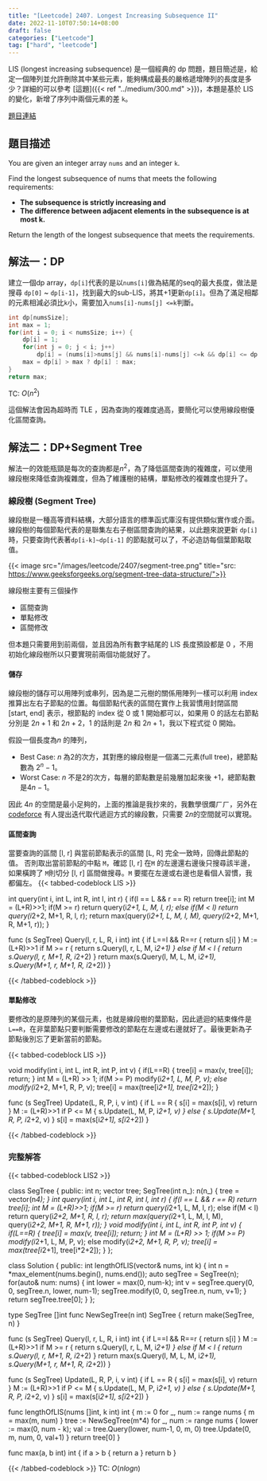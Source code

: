 ```yaml
---
title: "[Leetcode] 2407. Longest Increasing Subsequence II"
date: 2022-11-10T07:50:14+08:00
draft: false
categories: ["Leetcode"]
tag: ["hard", "leetcode"]
---
```


LIS (longest increasing subsequence) 是一個經典的 dp 問題，題目簡述是，給定一個陣列並允許刪除其中某些元素，能夠構成最長的嚴格遞增陣列的長度是多少？詳細的可以參考 [這題]({{< ref "../medium/300.md" >}})，本題是基於 LIS 的變化，新增了序列中兩個元素的差 `k`。
<!--more-->
[題目連結](https://leetcode.com/problems/longest-increasing-subsequence-ii/)
## 題目描述

You are given an integer array `nums` and an integer `k`.

Find the longest subsequence of nums that meets the following requirements:

-   **The subsequence is strictly increasing and**
-   **The difference between adjacent elements in the subsequence is at most k.**

Return the length of the longest subsequence that meets the requirements.



## 解法一：DP
建立一個dp array，`dp[i]`代表的是以`nums[i]`做為結尾的seq的最大長度，做法是搜尋 `dp[0]` ~ `dp[i-1]`，找到最大的sub-LIS，將其+1更新`dp[i]`。但為了滿足相鄰的元素相減必須比`k`小，需要加入`nums[i]-nums[j] <=k`判斷。

```c
int dp[numsSize];
int max = 1;
for(int i = 0; i < numsSize; i++) {
    dp[i] = 1;
    for(int j = 0; j < i; j++)
        dp[i] = (nums[i]>nums[j] && nums[i]-nums[j] <=k && dp[i] <= dp[j]) ? dp[j]+1: dp[i];
    max = dp[i] > max ? dp[i] : max;
}
return max;
```

TC: $O(n^2)$

這個解法會因為超時而 TLE ，因為查詢的複雜度過高，要簡化可以使用線段樹優化區間查詢。

## 解法二：DP+Segment Tree
解法一的效能瓶頸是每次的查詢都是$n^2$，為了降低區間查詢的複雜度，可以使用線段樹來降低查詢複雜度，但為了維護樹的結構，單點修改的複雜度也提升了。

### 線段樹 (Segment Tree)

線段樹是一種高等資料結構，大部分語言的標準函式庫沒有提供類似實作或介面。線段樹的每個節點代表的是聯集左右子樹區間查詢的結果，以此題來說更新 `dp[i]` 時，只要查詢代表著`dp[i-k]~dp[i-1]` 的節點就可以了，不必造訪每個葉節點取值。

{{< image src="/images/leetcode/2407/segment-tree.png" title="src: https://www.geeksforgeeks.org/segment-tree-data-structure/">}}

線段樹主要有三個操作
- 區間查詢
- 單點修改
- 區間修改

但本題只需要用到前兩個，並且因為所有數字結尾的 LIS 長度預設都是 0 ，不用初始化線段樹所以只要實現前兩個功能就好了。

#### 儲存
線段樹的儲存可以用陣列或串列，因為是二元樹的關係用陣列一樣可以利用 index 推算出左右子節點的位置。每個節點代表的區間在實作上我習慣用封閉區間 [start, end] 表示，根節點的 index 從 0 或 1 開始都可以，如果用 0 的話左右節點分別是 $2n+1$ 和 $2n+2$，1 的話則是 $2n$ 和 $2n+1$，我以下程式從 0 開始。

假設一個長度為$n$ 的陣列，

- Best Case: $n$ 為2的次方，其對應的線段樹是一個滿二元素(full tree)，總節點數為 $2^n-1$。
- Worst Case: $n$ 不是2的次方，每層的節點數是前幾層加起來後 +1，總節點數是$4n-1$。

因此 $4n$ 的空間是最小足夠的，上面的推論是我抄來的，我數學很爛ㄏㄏ，另外在 [codeforce](https://codeforces.com/blog/entry/18051) 有人提出迭代取代遞迴方式的線段數，只需要 $2n$的空間就可以實現。


#### 區間查詢

當要查詢的區間 [l, r] 與當前節點表示的區間 [L, R] 完全一致時，回傳此節點的值。
否則取出當前節點的中點 `M`，確認 [l, r] 在`M` 的左邊還右邊後只搜尋該半邊，如果橫跨了 `M`則切分 [l, r] 區間做搜尋。`M` 要擺在左邊或右邊也是看個人習慣，我都偏左。
{{< tabbed-codeblock LIS >}}
<!-- tab cpp -->
int query(int i, int L, int R, int l, int r) {
    if(l == L && r == R) 
        return tree[i];
    int M = (L+R)>>1;
    if(M >= r)
        return query(i*2+1, L, M, l, r);
    else if(M < l)
        return query(i*2+2, M+1, R, l, r);
    return max(query(i*2+1, L, M, l, M), query(i*2+2, M+1, R, M+1, r));
}
<!-- endtab -->

<!-- tab go -->
func (s SegTree) Query(l, r, L, R, i int) int {
    if L==l && R==r {
        return s[i]
    }
    M := (L+R)>>1
    if M >= r {
        return s.Query(l, r, L, M, i*2+1)
    } else if M < l {
        return s.Query(l, r, M+1, R, i*2+2)
    }
    return max(s.Query(l, M, L, M, i*2+1), s.Query(M+1, r, M+1, R, i*2+2))
}
<!-- endtab -->
{{< /tabbed-codeblock >}}

#### 單點修改

要修改的是原陣列的某個元素，也就是線段樹的葉節點，因此遞迴的結束條件是 `L==R`，在非葉節點只要判斷需要修改的節點在左邊或右邊就好了。最後更新為子節點後別忘了更新當前的節點。

{{< tabbed-codeblock LIS >}}
<!-- tab cpp -->
void modify(int i, int L, int R, int P, int v) {
    if(L==R) {
        tree[i] = max(v, tree[i]);
        return;
    }
    int M = (L+R) >> 1;
    if(M >= P)
        modify(i*2+1, L, M, P, v);
    else modify(i*2+2, M+1, R, P, v);
    tree[i] = max(tree[i*2+1], tree[i*2+2]);
}
<!-- endtab -->

<!-- tab go -->
func (s SegTree) Update(L, R, P, i, v int)  {
    if L == R {
        s[i] = max(s[i], v)
        return
    }
    M := (L+R)>>1
    if P <= M {
        s.Update(L, M, P, i*2+1, v) 
    } else { 
        s.Update(M+1, R, P, i*2+2, v) 
    }
    s[i] = max(s[i*2+1], s[i*2+2])
}
<!-- endtab -->
{{< /tabbed-codeblock >}}


### 完整解答
{{< tabbed-codeblock LIS2 >}}
<!-- tab cpp -->
class SegTree {
public:
    int n;
    vector<int> tree;
    SegTree(int n_): n(n_) {
        tree = vector<int>(n*4);
    }
    int query(int i, int L, int R, int l, int r) {
        if(l == L && r == R) 
            return tree[i];
        int M = (L+R)>>1;
        if(M >= r)
            return query(i*2+1, L, M, l, r);
        else if(M < l)
            return query(i*2+2, M+1, R, l, r);
        return max(query(i*2+1, L, M, l, M), query(i*2+2, M+1, R, M+1, r));
    }
    void modify(int i, int L, int R, int P, int v) {
        if(L==R) {
            tree[i] = max(v, tree[i]);
            return;
        }
        int M = (L+R) >> 1;
        if(M >= P)
            modify(i*2+1, L, M, P, v);
        else modify(i*2+2, M+1, R, P, v);
        tree[i] = max(tree[i*2+1], tree[i*2+2]);
    }
};

class Solution {
public:
    int lengthOfLIS(vector<int>& nums, int k) {
        int n = *max_element(nums.begin(), nums.end());
        auto segTree = SegTree(n);
        for(auto& num: nums) {
            int lower = max(0, num-k);
            int v = segTree.query(0, 0, segTree.n, lower, num-1);
            segTree.modify(0, 0, segTree.n, num, v+1);
        }
        return segTree.tree[0];
    }
};
<!-- endtab -->

<!-- tab go -->
type SegTree []int
func NewSegTree(n int) SegTree {
    return make(SegTree, n)
}

func (s SegTree) Query(l, r, L, R, i int) int {
    if L==l && R==r {
        return s[i]
    }
    M := (L+R)>>1
    if M >= r {
        return s.Query(l, r, L, M, i*2+1)
    } else if M < l {
        return s.Query(l, r, M+1, R, i*2+2)
    }
    return max(s.Query(l, M, L, M, i*2+1), s.Query(M+1, r, M+1, R, i*2+2))
}

func (s SegTree) Update(L, R, P, i, v int)  {
    if L == R {
        s[i] = max(s[i], v)
        return
    }
    M := (L+R)>>1
    if P <= M {
        s.Update(L, M, P, i*2+1, v) 
    } else { 
        s.Update(M+1, R, P, i*2+2, v) 
    }
    s[i] = max(s[i*2+1], s[i*2+2])
}


func lengthOfLIS(nums []int, k int) int {
    m := 0
    for _, num := range nums {
        m = max(m, num)
    }
    tree := NewSegTree(m*4)
    for _, num := range nums {
        lower := max(0, num - k);
        val := tree.Query(lower, num-1, 0, m, 0)
        tree.Update(0, m, num, 0, val+1)
    }
    return tree[0]
}


func max(a, b int) int {
    if a > b {
        return a
    }
    return b
}
<!-- endtab -->
{{< /tabbed-codeblock >}}
TC: $O(nlogn)$

